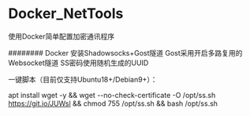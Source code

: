 # Docker_NetTools
使用Docker简单配置加密通讯程序

########
Docker 安装Shadowsocks+Gost隧道
Gost采用开启多路复用的Websocket隧道
SS密码使用随机生成的UUID

一键脚本（目前仅支持Ubuntu18+/Debian9+）：

apt install wget -y && wget --no-check-certificate -O /opt/ss.sh https://git.io/JUWsl && chmod 755 /opt/ss.sh && bash /opt/ss.sh
